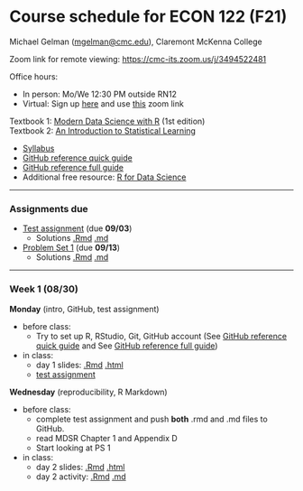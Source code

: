 Course schedule for ECON 122 (F21)
================

Michael Gelman (<mgelman@cmc.edu>), Claremont McKenna College

Zoom link for remote viewing: https://cmc-its.zoom.us/j/3494522481

Office hours:

- In person: Mo/We 12:30 PM outside RN12 
- Virtual: Sign up [here](https://calendly.com/michael-gelman) and use [this](https://cmc-its.zoom.us/j/3494522481) zoom link


Textbook 1: [Modern Data Science with R](https://mdsr-book.github.io/) (1st edition)  
Textbook 2: [An Introduction to Statistical Learning](https://link.springer.com/book/10.1007/978-1-4614-7138-7)

-   [Syllabus](ECON122_F2021_DataScience_StatisticalLearning.pdf)
-   [GitHub reference quick guide](https://github.com/econ122-f21/github-classroom-for-stduents)
-   [GitHub reference full guide ](https://happygitwithr.com/index.html)
-   Additional free resource: [R for Data Science](http://r4ds.had.co.nz/)

------------------------------------------------------------------------
### Assignments due

- [Test assignment](https://classroom.github.com/a/mA9w-EL5) (due **09/03**) 
    - Solutions [.Rmd](PS/test-assignment-solution.Rmd) [.md](PS/test-assignment-solution.md)
- [Problem Set 1](https://classroom.github.com/a/9YHYcsvA) (due **09/13**)
    - Solutions [.Rmd](PS/PS1-solution.Rmd) [.md](PS/PS1-solution.md)
------------------------------------------------------------------------

### Week 1 (08/30)

**Monday** (intro, GitHub, test assignment) 

-   before class:
    - Try to set up R, RStudio, Git, GitHub account (See [GitHub reference quick guide](https://github.com/econ122-f21/github-classroom-for-stduents) and See [GitHub reference full guide](https://happygitwithr.com/index.html))
-   in class: 
    -   day 1 slides: [.Rmd](docs/day1_IntroSlides.Rmd) [.html](https://econ122-f21.github.io/home/day1_IntroSlides.html)
    -   [test assignment](https://classroom.github.com/a/mA9w-EL5)

**Wednesday** (reproducibility, R Markdown)

-   before class:
    -   complete test assignment and push **both** .rmd and .md files to GitHub.
    -   read MDSR Chapter 1 and Appendix D
    -   Start looking at PS 1
-   in class: 
    -   day 2 slides: [.Rmd](docs/day2_RMarkdownSlides.Rmd) [.html](https://econ122-f21.github.io/home/day2_RMarkdownSlides.html)
    -   day 2 activity: [.Rmd](activities/day2_MarkdownActivity.Rmd) [.md](activities/day2_MarkdownActivity.md)

